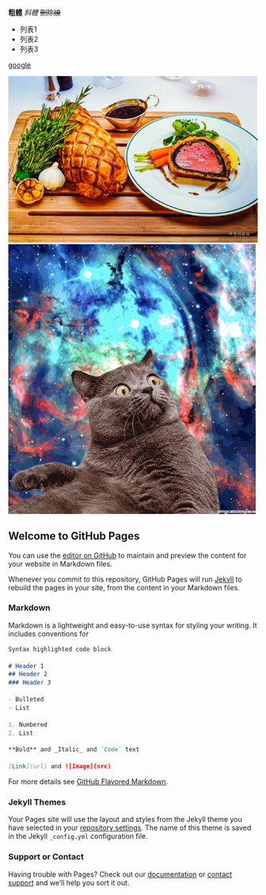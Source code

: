 **粗體**
*斜體*
~~刪除線~~
* 列表1 
* 列表2 
* 列表3  


[google](https://www.google.com/)

![威靈頓牛排](https://raw.githubusercontent.com/27796099/27796099.github.io/main/1.jpg)
![貓](https://raw.githubusercontent.com/27796099/27796099.github.io/main/7.gif)


## Welcome to GitHub Pages

You can use the [editor on GitHub](https://github.com/27796099/27796099.github.io/edit/main/README.md) to maintain and preview the content for your website in Markdown files.

Whenever you commit to this repository, GitHub Pages will run [Jekyll](https://jekyllrb.com/) to rebuild the pages in your site, from the content in your Markdown files.

### Markdown

Markdown is a lightweight and easy-to-use syntax for styling your writing. It includes conventions for

```markdown
Syntax highlighted code block

# Header 1
## Header 2
### Header 3

- Bulleted
- List

1. Numbered
2. List

**Bold** and _Italic_ and `Code` text

[Link](url) and ![Image](src)
```

For more details see [GitHub Flavored Markdown](https://guides.github.com/features/mastering-markdown/).

### Jekyll Themes

Your Pages site will use the layout and styles from the Jekyll theme you have selected in your [repository settings](https://github.com/27796099/27796099.github.io/settings). The name of this theme is saved in the Jekyll `_config.yml` configuration file.

### Support or Contact

Having trouble with Pages? Check out our [documentation](https://docs.github.com/categories/github-pages-basics/) or [contact support](https://support.github.com/contact) and we’ll help you sort it out.
